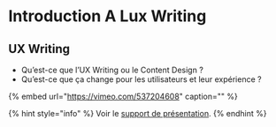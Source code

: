 # Introduction A Lux Writing

## UX Writing

* Qu’est-ce que l’UX Writing ou le Content Design ?
* Qu’est-ce que ça change pour les utilisateurs et leur expérience ?

{% embed url="https://vimeo.com/537204608" caption="" %}

{% hint style="info" %}
Voir le [support de présentation](https://docs.google.com/presentation/d/1XPTx51eUtDF5bC4EpPkSBVchmp_hizruNz2Uc7AsOU8/edit#slide=id.gd0fabeefa8_0_12).
{% endhint %}


